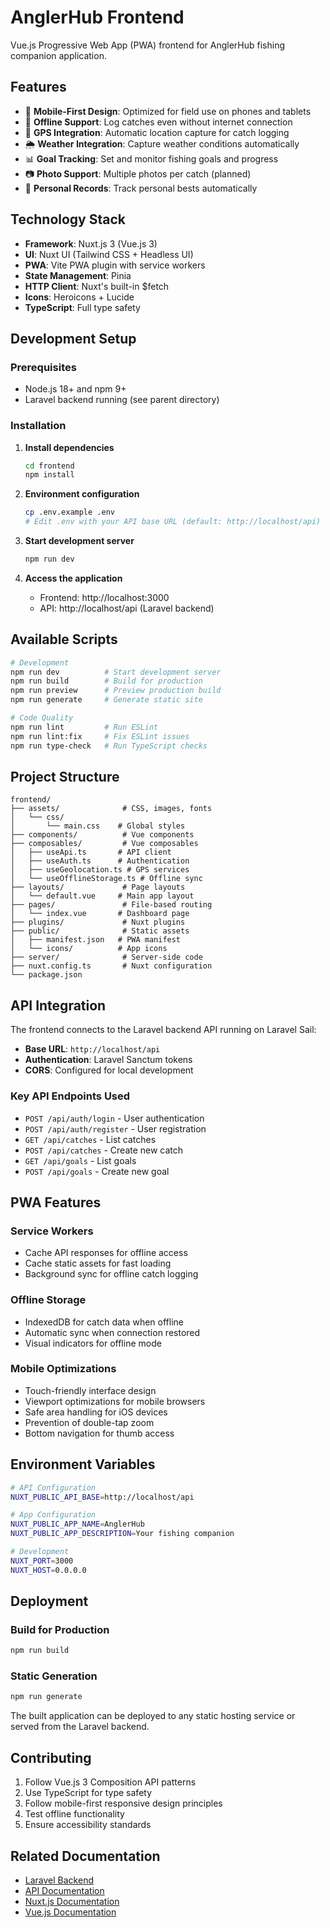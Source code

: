 # AnglerHub Frontend

Vue.js Progressive Web App (PWA) frontend for AnglerHub fishing companion application.

## Features

- 📱 **Mobile-First Design**: Optimized for field use on phones and tablets
- 🔄 **Offline Support**: Log catches even without internet connection  
- 📍 **GPS Integration**: Automatic location capture for catch logging
- 🌦️ **Weather Integration**: Capture weather conditions automatically
- 📊 **Goal Tracking**: Set and monitor fishing goals and progress
- 📷 **Photo Support**: Multiple photos per catch (planned)
- 🎯 **Personal Records**: Track personal bests automatically

## Technology Stack

- **Framework**: Nuxt.js 3 (Vue.js 3)
- **UI**: Nuxt UI (Tailwind CSS + Headless UI)
- **PWA**: Vite PWA plugin with service workers
- **State Management**: Pinia
- **HTTP Client**: Nuxt's built-in $fetch
- **Icons**: Heroicons + Lucide
- **TypeScript**: Full type safety

## Development Setup

### Prerequisites
- Node.js 18+ and npm 9+
- Laravel backend running (see parent directory)

### Installation

1. **Install dependencies**
   ```bash
   cd frontend
   npm install
   ```

2. **Environment configuration**
   ```bash
   cp .env.example .env
   # Edit .env with your API base URL (default: http://localhost/api)
   ```

3. **Start development server**
   ```bash
   npm run dev
   ```

4. **Access the application**
   - Frontend: http://localhost:3000
   - API: http://localhost/api (Laravel backend)

## Available Scripts

```bash
# Development
npm run dev          # Start development server
npm run build        # Build for production
npm run preview      # Preview production build
npm run generate     # Generate static site

# Code Quality
npm run lint         # Run ESLint
npm run lint:fix     # Fix ESLint issues
npm run type-check   # Run TypeScript checks
```

## Project Structure

```
frontend/
├── assets/              # CSS, images, fonts
│   └── css/
│       └── main.css    # Global styles
├── components/          # Vue components
├── composables/         # Vue composables
│   ├── useApi.ts       # API client
│   ├── useAuth.ts      # Authentication
│   ├── useGeolocation.ts # GPS services
│   └── useOfflineStorage.ts # Offline sync
├── layouts/             # Page layouts
│   └── default.vue     # Main app layout
├── pages/               # File-based routing
│   └── index.vue       # Dashboard page
├── plugins/             # Nuxt plugins
├── public/              # Static assets
│   ├── manifest.json   # PWA manifest
│   └── icons/          # App icons
├── server/              # Server-side code
├── nuxt.config.ts       # Nuxt configuration
└── package.json
```

## API Integration

The frontend connects to the Laravel backend API running on Laravel Sail:

- **Base URL**: `http://localhost/api`
- **Authentication**: Laravel Sanctum tokens
- **CORS**: Configured for local development

### Key API Endpoints Used
- `POST /api/auth/login` - User authentication
- `POST /api/auth/register` - User registration  
- `GET /api/catches` - List catches
- `POST /api/catches` - Create new catch
- `GET /api/goals` - List goals
- `POST /api/goals` - Create new goal

## PWA Features

### Service Workers
- Cache API responses for offline access
- Cache static assets for fast loading
- Background sync for offline catch logging

### Offline Storage
- IndexedDB for catch data when offline
- Automatic sync when connection restored
- Visual indicators for offline mode

### Mobile Optimizations
- Touch-friendly interface design
- Viewport optimizations for mobile browsers
- Safe area handling for iOS devices
- Prevention of double-tap zoom
- Bottom navigation for thumb access

## Environment Variables

```bash
# API Configuration
NUXT_PUBLIC_API_BASE=http://localhost/api

# App Configuration  
NUXT_PUBLIC_APP_NAME=AnglerHub
NUXT_PUBLIC_APP_DESCRIPTION=Your fishing companion

# Development
NUXT_PORT=3000
NUXT_HOST=0.0.0.0
```

## Deployment

### Build for Production
```bash
npm run build
```

### Static Generation
```bash
npm run generate
```

The built application can be deployed to any static hosting service or served from the Laravel backend.

## Contributing

1. Follow Vue.js 3 Composition API patterns
2. Use TypeScript for type safety
3. Follow mobile-first responsive design principles
4. Test offline functionality
5. Ensure accessibility standards

## Related Documentation

- [Laravel Backend](../README.md)
- [API Documentation](../README.md#api-documentation)
- [Nuxt.js Documentation](https://nuxt.com/docs)
- [Vue.js Documentation](https://vuejs.org/guide/)